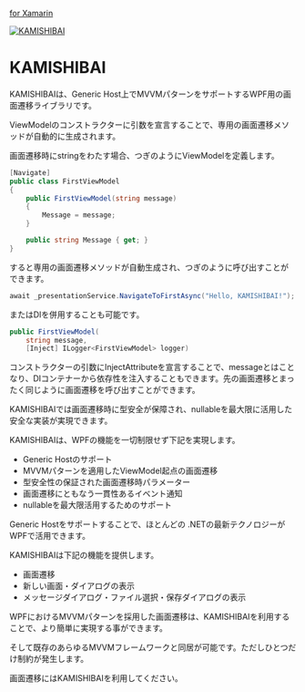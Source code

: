 [for Xamarin](Xamarin/README.md)

[![KAMISHIBAI](https://raw.githubusercontent.com/nuitsjp/KAMISHIBAI/master/Images/KAMISHIBAI.png)](https://github.com/nuitsjp/KAMISHIBAI/blob/master/README.md)

# KAMISHIBAI

KAMISHIBAIは、Generic Host上でMVVMパターンをサポートするWPF用の画面遷移ライブラリです。

ViewModelのコンストラクターに引数を宣言することで、専用の画面遷移メソッドが自動的に生成されます。

画面遷移時にstringをわたす場合、つぎのようにViewModelを定義します。

```cs
[Navigate]
public class FirstViewModel
{
    public FirstViewModel(string message)
    {
        Message = message;
    }

    public string Message { get; }
}
```

すると専用の画面遷移メソッドが自動生成され、つぎのように呼び出すことができます。

```cs
await _presentationService.NavigateToFirstAsync("Hello, KAMISHIBAI!");
```

またはDIを併用することも可能です。

```cs
public FirstViewModel(
    string message, 
    [Inject] ILogger<FirstViewModel> logger)
```

コンストラクターの引数にInjectAttributeを宣言することで、messageとはことなり、DIコンテナーから依存性を注入することもできます。先の画面遷移とまったく同じように画面遷移を呼び出すことができます。

KAMISHIBAIでは画面遷移時に型安全が保障され、nullableを最大限に活用した安全な実装が実現できます。

KAMISHIBAIは、WPFの機能を一切制限せず下記を実現します。

- Generic Hostのサポート
- MVVMパターンを適用したViewModel起点の画面遷移
- 型安全性の保証された画面遷移時パラメーター
- 画面遷移にともなう一貫性あるイベント通知
- nullableを最大限活用するためのサポート

Generic Hostをサポートすることで、ほとんどの .NETの最新テクノロジーがWPFで活用できます。

KAMISHIBAIは下記の機能を提供します。
- 画面遷移
- 新しい画面・ダイアログの表示
- メッセージダイアログ・ファイル選択・保存ダイアログの表示

WPFにおけるMVVMパターンを採用した画面遷移は、KAMISHIBAIを利用することで、より簡単に実現する事ができます。

そして既存のあらゆるMVVMフレームワークと同居が可能です。ただしひとつだけ制約が発生します。

画面遷移にはKAMISHIBAIを利用してください。

